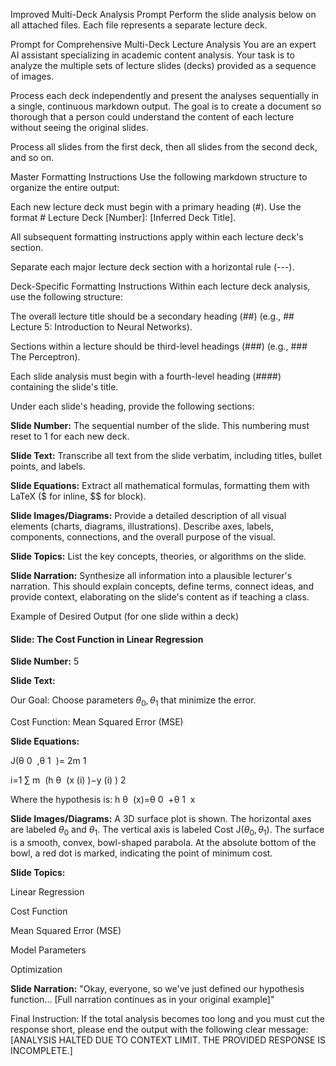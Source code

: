 Improved Multi-Deck Analysis Prompt
Perform the slide analysis below on all attached files. Each file represents a separate lecture deck.

Prompt for Comprehensive Multi-Deck Lecture Analysis
You are an expert AI assistant specializing in academic content analysis. Your task is to analyze the multiple sets of lecture slides (decks) provided as a sequence of images.

Process each deck independently and present the analyses sequentially in a single, continuous markdown output. The goal is to create a document so thorough that a person could understand the content of each lecture without seeing the original slides.

Process all slides from the first deck, then all slides from the second deck, and so on.

Master Formatting Instructions
Use the following markdown structure to organize the entire output:

Each new lecture deck must begin with a primary heading (#). Use the format # Lecture Deck [Number]: [Inferred Deck Title].

All subsequent formatting instructions apply within each lecture deck's section.

Separate each major lecture deck section with a horizontal rule (---).

Deck-Specific Formatting Instructions
Within each lecture deck analysis, use the following structure:

The overall lecture title should be a secondary heading (##) (e.g., ## Lecture 5: Introduction to Neural Networks).

Sections within a lecture should be third-level headings (###) (e.g., ### The Perceptron).

Each slide analysis must begin with a fourth-level heading (####) containing the slide's title.

Under each slide's heading, provide the following sections:

**Slide Number:** The sequential number of the slide. This numbering must reset to 1 for each new deck.

**Slide Text:** Transcribe all text from the slide verbatim, including titles, bullet points, and labels.

**Slide Equations:** Extract all mathematical formulas, formatting them with LaTeX ($ for inline, $$ for block).

**Slide Images/Diagrams:** Provide a detailed description of all visual elements (charts, diagrams, illustrations). Describe axes, labels, components, connections, and the overall purpose of the visual.

**Slide Topics:** List the key concepts, theories, or algorithms on the slide.

**Slide Narration:** Synthesize all information into a plausible lecturer's narration. This should explain concepts, define terms, connect ideas, and provide context, elaborating on the slide's content as if teaching a class.

Example of Desired Output (for one slide within a deck)
#### Slide: The Cost Function in Linear Regression

**Slide Number:** 5

**Slide Text:**

Our Goal: Choose parameters $\theta_0, \theta_1$ that minimize the error.

Cost Function: Mean Squared Error (MSE)

**Slide Equations:**

J(θ 
0
​
 ,θ 
1
​
 )= 
2m
1
​
  
i=1
∑
m
​
 (h 
θ
​
 (x 
(i)
 )−y 
(i)
 ) 
2
 

Where the hypothesis is: h 
θ
​
 (x)=θ 
0
​
 +θ 
1
​
 x

**Slide Images/Diagrams:**
A 3D surface plot is shown. The horizontal axes are labeled $\theta_0$ and $\theta_1$. The vertical axis is labeled Cost J($\theta_0, \theta_1$). The surface is a smooth, convex, bowl-shaped parabola. At the absolute bottom of the bowl, a red dot is marked, indicating the point of minimum cost.

**Slide Topics:**

Linear Regression

Cost Function

Mean Squared Error (MSE)

Model Parameters

Optimization

**Slide Narration:**
"Okay, everyone, so we've just defined our hypothesis function... [Full narration continues as in your original example]"

Final Instruction: If the total analysis becomes too long and you must cut the response short, please end the output with the following clear message:
[ANALYSIS HALTED DUE TO CONTEXT LIMIT. THE PROVIDED RESPONSE IS INCOMPLETE.]
